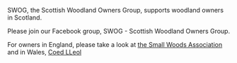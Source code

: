 SWOG, the Scottish Woodland Owners Group, supports woodland owners in Scotland.

Please join our Facebook group, SWOG - Scottish Woodland Owners Group.

For owners in England, please take a look at [the Small Woods Association](https://www.smallwoods.org.uk) and in Wales, [Coed LLeol](https://www.smallwoods.org.uk/en/coedlleol/about/)
